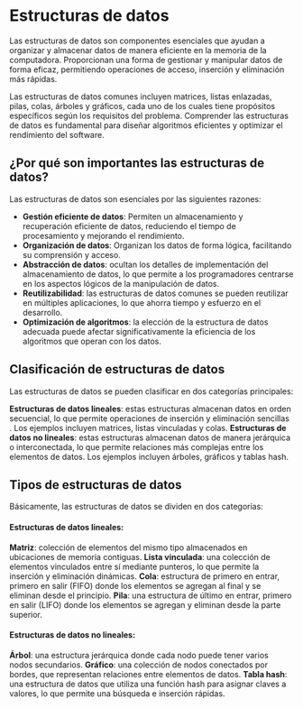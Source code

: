# Estructuras de datos

Las estructuras de datos  son componentes esenciales que ayudan a organizar y almacenar datos de manera eficiente en la memoria de la computadora. Proporcionan una forma de gestionar y manipular datos de forma eficaz, permitiendo operaciones de acceso, inserción y eliminación más rápidas.

Las estructuras de datos comunes incluyen  matrices, listas enlazadas, pilas, colas, árboles y gráficos, cada uno de los cuales tiene propósitos específicos según los requisitos del problema. Comprender las estructuras de datos es fundamental para diseñar algoritmos eficientes y optimizar el rendimiento del software.

## ¿Por qué son importantes las estructuras de datos?

Las estructuras de datos son esenciales por las siguientes razones:

- **Gestión eficiente de datos**: Permiten un almacenamiento y recuperación eficiente de datos, reduciendo el tiempo de procesamiento y mejorando el rendimiento.
- **Organización de datos**: Organizan los datos de forma lógica, facilitando su comprensión y acceso.
- **Abstracción de datos**: ocultan los detalles de implementación del almacenamiento de datos, lo que permite a los programadores centrarse en los aspectos lógicos de la manipulación de datos.
- **Reutilizabilidad**: las estructuras de datos comunes se pueden reutilizar en múltiples aplicaciones, lo que ahorra tiempo y esfuerzo en el desarrollo.
- **Optimización de algoritmos**: la elección de la estructura de datos adecuada puede afectar significativamente la eficiencia de los algoritmos que operan con los datos.

## Clasificación de estructuras de datos
Las estructuras de datos se pueden clasificar en dos categorías principales:

**Estructuras de datos lineales**: estas estructuras almacenan datos en orden secuencial, lo que permite operaciones de inserción y eliminación sencillas . Los ejemplos incluyen matrices, listas vinculadas y colas.
**Estructuras de datos no lineales**: estas estructuras almacenan datos de manera jerárquica o interconectada, lo que permite relaciones más complejas entre los elementos de datos. Los ejemplos incluyen árboles, gráficos y tablas hash.

## Tipos de estructuras de datos
Básicamente, las estructuras de datos se dividen en dos categorías:

#### Estructuras de datos lineales:
**Matriz**: colección de elementos del mismo tipo almacenados en ubicaciones de memoria contiguas.
**Lista vinculada**: una colección de elementos vinculados entre sí mediante punteros, lo que permite la inserción y eliminación dinámicas.
**Cola**: estructura de primero en entrar, primero en salir (FIFO) donde los elementos se agregan al final y se eliminan desde el principio.
**Pila**: una estructura de último en entrar, primero en salir (LIFO) donde los elementos se agregan y eliminan desde la parte superior.
#### Estructuras de datos no lineales:
**Árbol**: una estructura jerárquica donde cada nodo puede tener varios nodos secundarios.
**Gráfico**: una colección de nodos conectados por bordes, que representan relaciones entre elementos de datos.
**Tabla hash**: una estructura de datos que utiliza una función hash para asignar claves a valores, lo que permite una búsqueda e inserción rápidas.